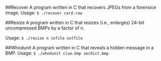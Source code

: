 ##Recover
A program written in C that recovers JPEGs from a forensice image. 
Usage: `$ ./recover card.raw`

##Resize
A program written in C that resizes (i.e., enlarges) 24-bit uncompressed BMPs by a factor of n.

Usage: `$ ./resize n infile outfile`

##Whodunit
A program written in C that reveals a hidden message in a BMP. 
Usage: `$ ./whodunit clue.bmp verdict.bmp`